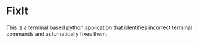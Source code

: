 # FixIt

This is a terminal based python application that identifies incorrect terminal commands and automatically fixes them.
